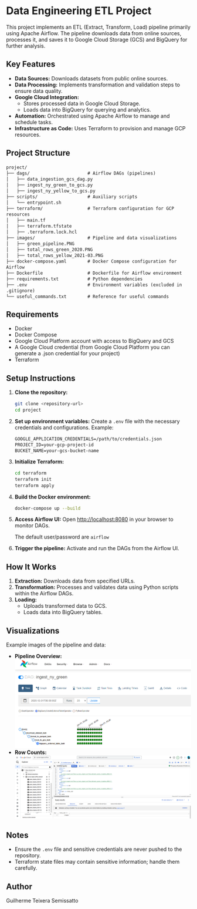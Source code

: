 # Data Engineering ETL Project

This project implements an ETL (Extract, Transform, Load) pipeline primarily using Apache Airflow. The pipeline downloads data from online sources, processes it, and saves it to Google Cloud Storage (GCS) and BigQuery for further analysis.

## Key Features
- **Data Sources:** Downloads datasets from public online sources.
- **Data Processing:** Implements transformation and validation steps to ensure data quality.
- **Google Cloud Integration:**
  - Stores processed data in Google Cloud Storage.
  - Loads data into BigQuery for querying and analytics.
- **Automation:** Orchestrated using Apache Airflow to manage and schedule tasks.
- **Infrastructure as Code:** Uses Terraform to provision and manage GCP resources.

## Project Structure

```
project/
├── dags/                      # Airflow DAGs (pipelines)
│   ├── data_ingestion_gcs_dag.py
│   ├── ingest_ny_green_to_gcs.py
│   ├── ingest_ny_yellow_to_gcs.py
├── scripts/                   # Auxiliary scripts
│   └── entrypoint.sh
├── terraform/                 # Terraform configuration for GCP resources
│   ├── main.tf
│   ├── terraform.tfstate
│   ├── .terraform.lock.hcl
├── images/                    # Pipeline and data visualizations
│   ├── green_pipeline.PNG
│   ├── total_rows_green_2020.PNG
│   ├── total_rows_yellow_2021-03.PNG
├── docker-compose.yaml        # Docker Compose configuration for Airflow
├── Dockerfile                 # Dockerfile for Airflow environment
├── requirements.txt           # Python dependencies
├── .env                       # Environment variables (excluded in .gitignore)
└── useful_commands.txt        # Reference for useful commands
```

## Requirements

- Docker
- Docker Compose
- Google Cloud Platform account with access to BigQuery and GCS
- A Google Cloud credential (from Google Cloud Platform you can generate a .json credential for your project)
- Terraform

## Setup Instructions

1. **Clone the repository:**
   ```bash
   git clone <repository-url>
   cd project
   ```

2. **Set up environment variables:**
   Create a `.env` file with the necessary credentials and configurations. Example:
   ```env
   GOOGLE_APPLICATION_CREDENTIALS=/path/to/credentials.json
   PROJECT_ID=your-gcp-project-id
   BUCKET_NAME=your-gcs-bucket-name
   ```

4. **Initialize Terraform:**
   ```bash
   cd terraform
   terraform init
   terraform apply
   ```

3. **Build the Docker environment:**
   ```bash
   docker-compose up --build
   ```

5. **Access Airflow UI:**
   Open [http://localhost:8080](http://localhost:8080) in your browser to monitor DAGs.
   
   The default user/password are `airflow`

6. **Trigger the pipeline:**
   Activate and run the DAGs from the Airflow UI.

## How It Works

1. **Extraction:** Downloads data from specified URLs.
2. **Transformation:** Processes and validates data using Python scripts within the Airflow DAGs.
3. **Loading:**
   - Uploads transformed data to GCS.
   - Loads data into BigQuery tables.

## Visualizations
Example images of the pipeline and data:
- **Pipeline Overview:** ![Green Pipeline](images/green_pipeline.PNG)
- **Row Counts:** ![Row Counts](images/total_rows_green_2020.PNG)

## Notes
- Ensure the `.env` file and sensitive credentials are never pushed to the repository.
- Terraform state files may contain sensitive information; handle them carefully.

## Author
Guilherme Teixera Semissatto

